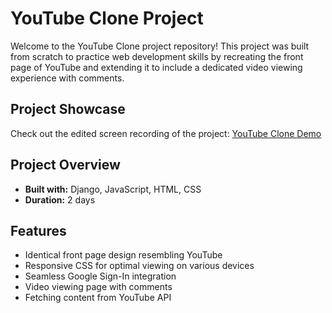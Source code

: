# YouTube Clone Project

Welcome to the YouTube Clone project repository! This project was built from scratch to practice web development skills by recreating the front page of YouTube and extending it to include a dedicated video viewing experience with comments.

## Project Showcase

Check out the edited screen recording of the project: [YouTube Clone Demo](https://youtu.be/NxVQ8UK-GCE)

## Project Overview

- **Built with:** Django, JavaScript, HTML, CSS
- **Duration:** 2 days

## Features

- Identical front page design resembling YouTube
- Responsive CSS for optimal viewing on various devices
- Seamless Google Sign-In integration
- Video viewing page with comments
- Fetching content from YouTube API




